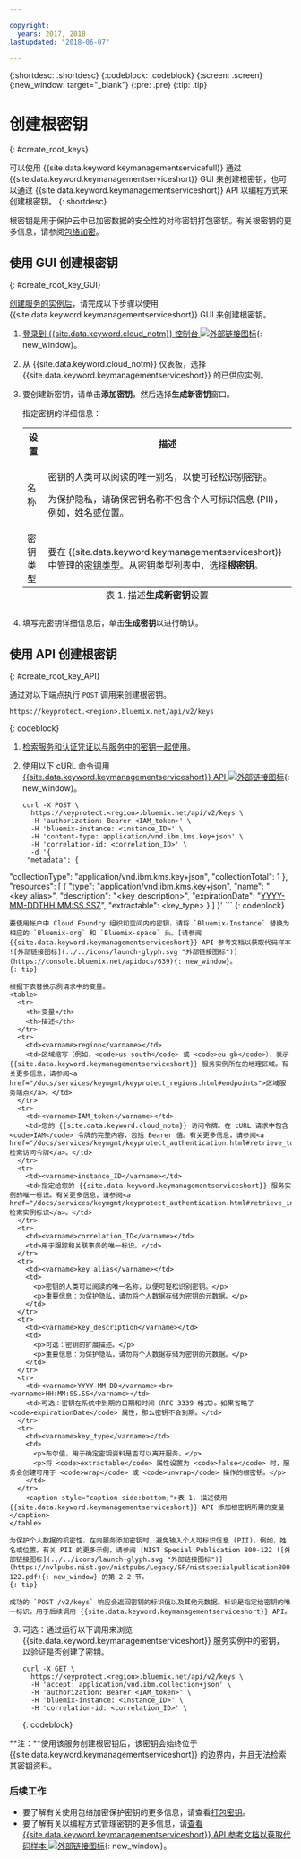```yaml
---

copyright:
  years: 2017, 2018
lastupdated: "2018-06-07"

---
```


{:shortdesc: .shortdesc}
{:codeblock: .codeblock}
{:screen: .screen}
{:new_window: target="_blank"}
{:pre: .pre}
{:tip: .tip}

# 创建根密钥
{: #create_root_keys}

可以使用 {{site.data.keyword.keymanagementservicefull}} 通过 {{site.data.keyword.keymanagementserviceshort}} GUI 来创建根密钥，也可以通过 {{site.data.keyword.keymanagementserviceshort}} API 以编程方式来创建根密钥。
{: shortdesc}

根密钥是用于保护云中已加密数据的安全性的对称密钥打包密钥。有关根密钥的更多信息，请参阅[包络加密](/docs/services/keymgmt/concepts/keyprotect_envelope.html)。 

## 使用 GUI 创建根密钥
{: #create_root_key_GUI}

[创建服务的实例后](/docs/services/keymgmt/keyprotect_provision.html)，请完成以下步骤以使用 {{site.data.keyword.keymanagementserviceshort}} GUI 来创建根密钥。

1. [登录到 {{site.data.keyword.cloud_notm}} 控制台 ![外部链接图标](../../icons/launch-glyph.svg "外部链接图标")](https://console.bluemix.net/){: new_window}。
2. 从 {{site.data.keyword.cloud_notm}} 仪表板，选择 {{site.data.keyword.keymanagementserviceshort}} 的已供应实例。
3. 要创建新密钥，请单击**添加密钥**，然后选择**生成新密钥**窗口。

    指定密钥的详细信息：

    <table>
      <tr>
        <th>设置</th>
        <th>描述</th>
      </tr>
      <tr>
        <td>名称</td>
        <td>
          <p>密钥的人类可以阅读的唯一别名，以便可轻松识别密钥。</p>
          <p>为保护隐私，请确保密钥名称不包含个人可标识信息 (PII)，例如，姓名或位置。</p>
        </td>
      </tr>
      <tr>
        <td>密钥类型</td>
        <td>要在 {{site.data.keyword.keymanagementserviceshort}} 中管理的<a href="/docs/services/keymgmt/concepts/keyprotect_envelope.html#key_types">密钥类型</a>。从密钥类型列表中，选择<b>根密钥</b>。</td>
      </tr>
      <caption style="caption-side:bottom;">表 1. 描述<b>生成新密钥</b>设置</caption>
    </table>

4. 填写完密钥详细信息后，单击**生成密钥**以进行确认。 

## 使用 API 创建根密钥
{: #create_root_key_API}

通过对以下端点执行 `POST` 调用来创建根密钥。

```
https://keyprotect.<region>.bluemix.net/api/v2/keys
```
{: codeblock}

1. [检索服务和认证凭证以与服务中的密钥一起使用](/docs/services/keymgmt/keyprotect_authentication.html)。

2. 使用以下 cURL 命令调用 [{{site.data.keyword.keymanagementserviceshort}} API ![外部链接图标](../../icons/launch-glyph.svg "外部链接图标")](https://console.bluemix.net/apidocs/639){: new_window}。

    ```cURL
    curl -X POST \
      https://keyprotect.<region>.bluemix.net/api/v2/keys \
      -H 'authorization: Bearer <IAM_token>' \
      -H 'bluemix-instance: <instance_ID>' \
      -H 'content-type: application/vnd.ibm.kms.key+json' \
      -H 'correlation-id: <correlation_ID>' \
      -d '{
     "metadata": {
"collectionType": "application/vnd.ibm.kms.key+json",
       "collectionTotal": 1
     },
    "resources": [
      {
      "type": "application/vnd.ibm.kms.key+json",
       "name": "<key_alias>",
       "description": "<key_description>",
       "expirationDate": "<YYYY-MM-DDTHH:MM:SS.SSZ>",
       "extractable": <key_type>
       }
     ]
    }'
    ```
    {: codeblock}

    要使用帐户中 Cloud Foundry 组织和空间内的密钥，请将 `Bluemix-Instance` 替换为相应的 `Bluemix-org` 和 `Bluemix-space` 头。[请参阅 {{site.data.keyword.keymanagementserviceshort}} API 参考文档以获取代码样本 ![外部链接图标](../../icons/launch-glyph.svg "外部链接图标")](https://console.bluemix.net/apidocs/639){: new_window}。
    {: tip}

    根据下表替换示例请求中的变量。
    <table>
      <tr>
        <th>变量</th>
        <th>描述</th>
      </tr>
      <tr>
        <td><varname>region</varname></td>
        <td>区域缩写（例如，<code>us-south</code> 或 <code>eu-gb</code>），表示 {{site.data.keyword.keymanagementserviceshort}} 服务实例所在的地理区域。有关更多信息，请参阅<a href="/docs/services/keymgmt/keyprotect_regions.html#endpoints">区域服务端点</a>。</td>
      </tr>
      <tr>
        <td><varname>IAM_token</varname></td>
        <td>您的 {{site.data.keyword.cloud_notm}} 访问令牌。在 cURL 请求中包含 <code>IAM</code> 令牌的完整内容，包括 Bearer 值。有关更多信息，请参阅<a href="/docs/services/keymgmt/keyprotect_authentication.html#retrieve_token">检索访问令牌</a>。</td>
      </tr>
      <tr>
        <td><varname>instance_ID</varname></td>
        <td>指定给您的 {{site.data.keyword.keymanagementserviceshort}} 服务实例的唯一标识。有关更多信息，请参阅<a href="/docs/services/keymgmt/keyprotect_authentication.html#retrieve_instance_ID">检索实例标识</a>。</td>
      </tr>
      <tr>
        <td><varname>correlation_ID</varname></td>
        <td>用于跟踪和关联事务的唯一标识。</td>
      </tr>
      <tr>
        <td><varname>key_alias</varname></td>
        <td>
          <p>密钥的人类可以阅读的唯一名称，以便可轻松识别密钥。</p>
          <p>重要信息：为保护隐私，请勿将个人数据存储为密钥的元数据。</p>
        </td>
      </tr>
      <tr>
        <td><varname>key_description</varname></td>
        <td>
          <p>可选：密钥的扩展描述。</p>
          <p>重要信息：为保护隐私，请勿将个人数据存储为密钥的元数据。</p>
        </td>
      </tr>
      <tr>
        <td><varname>YYYY-MM-DD</varname><br><varname>HH:MM:SS.SS</varname></td>
        <td>可选：密钥在系统中到期的日期和时间（RFC 3339 格式）。如果省略了 <code>expirationDate</code> 属性，那么密钥不会到期。</td>
      </tr>
      <tr>
        <td><varname>key_type</varname></td>
        <td>
          <p>布尔值，用于确定密钥资料是否可以离开服务。</p>
          <p>将 <code>extractable</code> 属性设置为 <code>false</code> 时，服务会创建可用于 <code>wrap</code> 或 <code>unwrap</code> 操作的根密钥。</p>
        </td>
      </tr>
        <caption style="caption-side:bottom;">表 1. 描述使用 {{site.data.keyword.keymanagementserviceshort}} API 添加根密钥所需的变量</caption>
    </table>

    为保护个人数据的机密性，在向服务添加密钥时，避免输入个人可标识信息 (PII)，例如，姓名或位置。有关 PII 的更多示例，请参阅 [NIST Special Publication 800-122 ![外部链接图标](../../icons/launch-glyph.svg "外部链接图标")](https://nvlpubs.nist.gov/nistpubs/Legacy/SP/nistspecialpublication800-122.pdf){: new_window} 的第 2.2 节。
    {: tip}

    成功的 `POST /v2/keys` 响应会返回密钥的标识值以及其他元数据。标识是指定给密钥的唯一标识，用于后续调用 {{site.data.keyword.keymanagementserviceshort}} API。

3. 可选：通过运行以下调用来浏览 {{site.data.keyword.keymanagementserviceshort}} 服务实例中的密钥，以验证是否创建了密钥。

    ```cURL
    curl -X GET \
      https://keyprotect.<region>.bluemix.net/api/v2/keys \
      -H 'accept: application/vnd.ibm.collection+json' \
      -H 'authorization: Bearer <IAM_token>' \
      -H 'bluemix-instance: <instance_ID>' \
      -H 'correlation-id: <correlation_ID>' \
    ```
    {: codeblock}

**注：**使用该服务创建根密钥后，该密钥会始终位于 {{site.data.keyword.keymanagementserviceshort}} 的边界内，并且无法检索其密钥资料。 

### 后续工作

- 要了解有关使用包络加密保护密钥的更多信息，请查看[打包密钥](/docs/services/keymgmt/keyprotect_wrap_keys.html)。
- 要了解有关以编程方式管理密钥的更多信息，请[查看 {{site.data.keyword.keymanagementserviceshort}} API 参考文档以获取代码样本 ![外部链接图标](../../icons/launch-glyph.svg "外部链接图标")](https://console.bluemix.net/apidocs/639){: new_window}。
